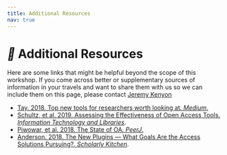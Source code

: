 ```yaml
---
title: Additional Resources
nav: true
---
```


# <i style='color:black;' class='fas'>&#xf550;</i> Additional Resources

Here are some links that might be helpful beyond the scope of this workshop. If you come across better or supplementary sources of information in your travels and want to share them with us so we can include them on this page, please contact [Jeremy Kenyon](mailto:jkenyon@uidaho.edu)

- [Tay. 2018.  Top new tools for researchers worth looking at.  *Medium*.](https://medium.com/@aarontay/top-new-tools-for-researchers-worth-looking-at-9d7d494761b0)
- [Schultz, et al. 2019.  Assessing the Effectiveness of Open Access Tools. *Information Technology and Libraries*](https://doi.org/10.6017/ital.v38i3.11009).
- [Piwowar, et al. 2018.  The State of OA.  *PeerJ*.](https://peerj.com/articles/4375/)
- [Anderson. 2018. The New Plugins — What Goals Are the Access Solutions Pursuing?.  *Scholarly Kitchen*](https://scholarlykitchen.sspnet.org/2018/08/23/new-plugins-kopernio-unpaywall-pursuing/).
